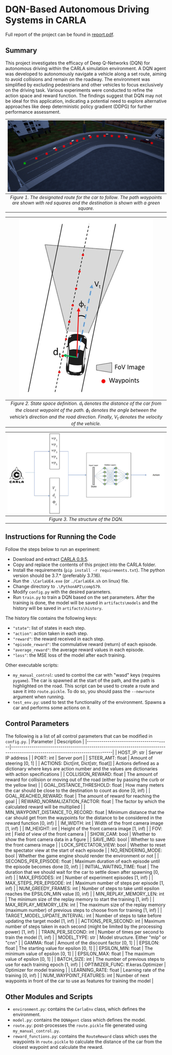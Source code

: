 # DQN-Based Autonomous Driving Systems in CARLA

Full report of the project can be found in [report.pdf](report.pdf).

## Summary
This project investigates the efficacy of Deep Q-Networks (DQN) for autonomous driving within the CARLA simulation environment. A DQN agent was developed to autonomously navigate a vehicle along a set route, aiming to avoid collisions and remain on the roadway. The environment was simplified by excluding pedestrians and other vehicles to focus exclusively on the driving task. Various experiments were conducted to refine the action space and reward function. The findings suggest that DQN may not be ideal for this application, indicating a potential need to explore alternative approaches like deep deterministic policy gradient (DDPG) for further performance assessment.

| ![the waypoints in Carla](figs/carla_path.png) | 
|:--:| 
| *Figure 1. The designated route for the car to follow. The path waypoints are shown with red squares and the destination is shown with a green square.* |

| ![state space definition](figs/car_diagram.png) | 
|:--:| 
| *Figure 2. State space definition.* $d_t$ *denotes the distance of the car from the closest waypoint of the path.* $\phi_t$ *denotes the angle between the vehicle’s direction and the road direction. Finally,* $V_t$ *denotes the velocity of the vehicle.* |

| ![state space definition](figs/dqn_architecture.jpg) | 
|:--:| 
| *Figure 3. The structure of the DQN.* |

## Instructions for Running the Code
Follow the steps below to run an experiment:
- Download and extract [CARLA 0.9.5](https://github.com/carla-simulator/carla/releases/tag/0.9.5). 
- Copy and replace the contents of this project into the CARLA folder. 
- Install the requirements (`pip install -r requirements.txt`). The python version should be 3.7.* (preferably 3.7.16).
- Run the `.\CarlaUE4.exe` (or `./CarlaUE4.sh` on linux) file.
- Change directory to `.\PythonAPI\comp579`.
- Modify `config.py` with the desired parameters. 
- Run `train.py` to train a DQN based on the set parameters. After the training is done, the model will be saved in `artifacts\models` and the history will be saved in `artifacts\history`. 

The history file contains the following keys:
  - `"state"`: list of states in each step.
  - `"action"`: action taken in each step.
  - `"reward"`: the reward received in each step.
  - `"episode_reward"`: the commulative reward (return) of each episode.
  - `"average_reward"`: the average reward values in each episode.
  - `"loss"`: the MSE loss of the model after each training.

Other executable scripts:
 - `my_manual_control`: used to control the car with "wasd" keys (requires `pygame`). The car is spawned at the start of the path, and the path is highlighted on the road. This script can be used to create a route and save it into `route.pickle`. To do so, you should pass the `--newroute` argument when running.
 - `test_env.py`: used to test the functionality of the environment. Spawns a car and performs some actions on it.

## Control Parameters
The following is a list of all control parameters that can be modified in `config.py`.
| Parameter                              | Description                                                                                                                   |
|----------------------------------------|-------------------------------------------------------------------------------------------------------------------------------|
| HOST_IP: str                           | Server IP address                                                                                                             |
| PORT: int                              | Server port                                                                                                                   |
| STEER_AMT: float                       | Amount of steering [0, 1]                                                                                                     |
| ACTIONS: Dict[int, Dict[str, float]]   | Actions defined as a dictionary where keys are action number and the values are dictionaries with action specifications       |
| COLLISION_REWARD: float                | The amount of reward for collision or moving out of the road (either by passing the curb or the yellow line)                  |
| GOAL_DISTANCE_THRESHOLD: float         | How many meters the car should be  close to the destination to count as done [0, inf)                                         |
| GOAL_REACHED_REWARD: float             | The amount of reward for reaching the goal                                                                                    |
| REWARD_NORMALIZATION_FACTOR: float     | The factor by which the calculated reward  will be multiplied                                                                 |
| MIN_WAYPOINT_DISTANCE_TO_RECORD: float | Minimum distance that the car should get from the waypoints for the distance to be considered in the reward function [0, inf) |
| IM_WIDTH: int                          | Width of the front camera image [1, inf)                                                                                      |
| IM_HEIGHT: int                         | Height of the front camera image [1, inf)                                                                                     |
| FOV: int                               | Field of view of the front camera                                                                                             |
| SHOW_CAM: bool                         | Whether to show the front camera data in a  figure                                                                            |
| SAVE_IMG: bool                         | Whether to save the front camera image                                                                                        |
| LOCK_SPECTATOR_VIEW: bool              | Whether to reset the spectator view at  the start of each episode                                                             |
| NO_RENDERING_MODE: bool                | Whether the game engine should render the environment or not                                                                  |
| SECONDS_PER_EPISODE: float             | Maximum duration of each episode until the episode becomes done [0, inf)                                                      |
| INITIAL_WAITING_TIME: float            | The duration that we should wait for the car to settle down after spawning [0, inf)                                           |
| MAX_EPISODES: int                      | Number of experiment episodes [1, inf)                                                                                        |
| MAX_STEPS_PER_EPISODE: int             | Maximum number of steps per episode [1, inf)                                                                                  |
| NUM_GREEDY_FRAMES: int                 | Number of steps to take until epsilon reaches the EPSILON_MIN value [0, inf)                                                  |
| MIN_REPLAY_MEMORY_LEN: int             | The minimum size of the replay memory to start the training [1, inf)                                                          |
| MAX_REPLAY_MEMORY_LEN: int             | The maximum size of the replay memory (maximum  number) of previous steps to choose from for  training [1, inf)               |
| TARGET_MODEL_UPDATE_INTERVAL: int      | Number of steps to take before updating the target model [1, inf)                                                             |
| ACTIONS_PER_SECOND: int                | Maximum number of steps taken in each second (might be limited by the processing power) [1, inf)                              |
| TRAIN_PER_SECOND: int                  | Number of times per second to train the model [1, inf)                                                                        |
| MODEL_TYPE: str                        | Model structure. Either "mlp" or "cnn"                                                                                        |
| GAMMA: float                           | Amount of the discount factor [0, 1]                                                                                          |
| EPSILON: float                         | The starting value for epsilon [0, 1]                                                                                         |
| EPSILON_MIN: float                     | The minimum value of epsilon [0, 1]                                                                                           |
| EPSILON_MAX: float                     | The maximum value of epsilon [0, 1]                                                                                           |
| BATCH_SIZE: int                        | The number of previous steps to use for each training epoch [1, inf)                                                          |
| OPTIMIZER_FUNC: tf.keras.Optimizer     | Optimizer for model training                                                                                                  |
| LEARNING_RATE: float                   | Learning rate of the training [0, inf)                                                                                        |
| NUM_WAYPOINT_FEATURES: int             | Number of next waypoints in front of the car to use as features for training the model                                        |

## Other Modules and Scripts
- `environment.py`: contains the `CarlaEnv` class, which defines the environment. 
- `model.py`: contains the `DQNAgent` class which defines the model.
- `route.py`: post-processes the `route.pickle` file generated using `my_manual_control.py`.
- `reward_functions.py`: contains the `RouteReward` class which uses the waypoints in `route.pickle` to calculate the distance of the car from the closest waypoint and calculate the reward.
